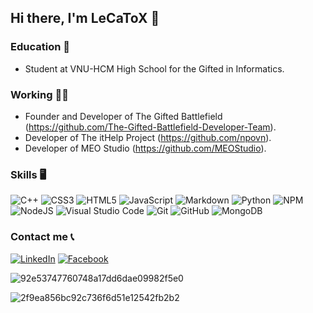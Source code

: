 ## Hi there, I'm LeCaToX 👋

### Education 🏫
* Student at VNU-HCM High School for the Gifted in Informatics. 

### Working 🧑‍💻
* Founder and Developer of The Gifted Battlefield (https://github.com/The-Gifted-Battlefield-Developer-Team).
* Developer of The itHelp Project (https://github.com/npovn).
* Developer of MEO Studio (https://github.com/MEOStudio).

### Skills 🖥️

![C++](https://img.shields.io/badge/c++-%2300599C.svg?style=flat&logo=c%2B%2B&logoColor=white)
![CSS3](https://img.shields.io/badge/css3-%231572B6.svg?style=flat&logo=css3&logoColor=white)
![HTML5](https://img.shields.io/badge/html5-%23E34F26.svg?style=flat&logo=html5&logoColor=white)
![JavaScript](https://img.shields.io/badge/javascript-%23323330.svg?style=flat&logo=javascript&logoColor=%23F7DF1E)
![Markdown](https://img.shields.io/badge/markdown-%23000000.svg?style=flat&logo=markdown&logoColor=white)
![Python](https://img.shields.io/badge/python-3670A0?style=flat&logo=python&logoColor=ffdd54)
![NPM](https://img.shields.io/badge/NPM-%23000000.svg?style=flat&logo=npm&logoColor=white)
![NodeJS](https://img.shields.io/badge/node.js-6DA55F?style=flat&logo=node.js&logoColor=white)
![Visual Studio Code](https://img.shields.io/badge/VisualStudioCode-0078d7.svg?style=flat&logo=visual-studio-code&logoColor=white)
![Git](https://img.shields.io/badge/git-%23F05033.svg?style=flat&logo=git&logoColor=white)
![GitHub](https://img.shields.io/badge/github-%23121011.svg?style=flat&logo=github&logoColor=white)
![MongoDB](https://img.shields.io/badge/MongoDB-%234ea94b.svg?style=flat&logo=mongodb&logoColor=white)

### Contact me 📞


  <a href='https://www.linkedin.com/in/canh-toan-le/' target='_blank'>![LinkedIn](https://img.shields.io/badge/linkedin-%230077B5.svg?style=for-the-badge&logo=linkedin&logoColor=white)</a>
  <a href='https://www.facebook.com/lecanhtoan3008/' target='_blank'>![Facebook](https://img.shields.io/badge/Facebook-%231877F2.svg?style=for-the-badge&logo=Facebook&logoColor=white)</a>


![92e53747760748a17dd6dae09982f5e0](https://user-images.githubusercontent.com/70011797/126252655-65c0bc0c-df46-4f0a-a4ed-53debb7e0d87.gif)

![2f9ea856bc92c736f6d51e12542fb2b2](https://user-images.githubusercontent.com/70011797/126252688-9fb7a9be-b533-4314-b6cf-ee49cb878187.gif)
